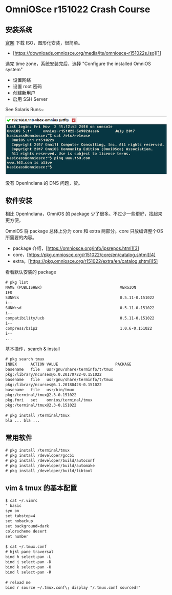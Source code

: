 # OmniOSce r151022 Crash Course

## 安装系统

[官网][2] 下载 ISO，图形化安装，很简单。

* [https://downloads.omniosce.org/media/lts/omniosce-r151022s.iso][1]

选完 time zone，系统安装完后，选择 "Configure the installed OmniOS system"

* 设置网络
* 设置 root 密码
* 创建新用户 
* 启用 SSH Server

See Solaris Runs~

![](2018_11_02_omnios_r151022_crash_course_image_01.png)

没有 OpenIndiana 的 DNS 问题，赞。


## 软件安装

相比 OpenIndiana，OmniOS 的 package 少了很多。不过少一些更好，找起来更方便。

OmniOS 将 package 总体上分为 core 和 extra 两部分。core 只放编译整个OS所需要的内容。

 * package 介绍，[https://omniosce.org/info/ipsrepos.html][3]
 * core，[https://pkg.omniosce.org/r151022/core/en/catalog.shtml][4]
 * extra，[https://pkg.omniosce.org/r151022/extra/en/catalog.shtml][5]

看看默认安装的 package

```
# pkg list
NAME (PUBLISHER)                                  VERSION                    IFO
SUNWcs                                            0.5.11-0.151022            i--
SUNWcsd                                           0.5.11-0.151022            i--
compatibility/ucb                                 0.5.11-0.151022            i--
compress/bzip2                                    1.0.6-0.151022             i--
...
```

基本操作，search & install

```
# pkg search tmux
INDEX      ACTION VALUE                         PACKAGE
basename   file   usr/gnu/share/terminfo/t/tmux pkg:/library/ncurses@6.0.20170722-0.151022
basename   file   usr/gnu/share/terminfo/t/tmux pkg:/library/ncurses@6.1.20180428-0.151022
basename   file   usr/bin/tmux                  pkg:/terminal/tmux@2.3-0.151022
pkg.fmri   set    omnios/terminal/tmux          pkg:/terminal/tmux@2.3-0.151022

# pkg install /terminal/tmux
bla ... bla ...
```


## 常用软件

```
# pkg install /terminal/tmux
# pkg install /developer/gcc51
# pkg install /developer/build/autoconf
# pkg install /developer/build/automake
# pkg install /developer/build/libtool
```


## vim & tmux 的基本配置

```
$ cat ~/.vimrc
" basic
syn on
set tabstop=4
set nobackup
set background=dark
colorscheme desert
set number

$ cat ~/.tmux.conf
# hjkl pane traversal
bind h select-pan -L
bind j select-pan -D
bind k select-pan -U
bind l select-pan -R

# reload me
bind r source ~/.tmux.conf\; display "/.tmux.conf sourced!"
```


[1]:https://downloads.omniosce.org/media/lts/omniosce-r151022s.iso
[2]:https://omniosce.org/
[3]:https://omniosce.org/info/ipsrepos.html
[4]:https://pkg.omniosce.org/r151022/core/en/catalog.shtml
[5]:https://pkg.omniosce.org/r151022/extra/en/catalog.shtml
